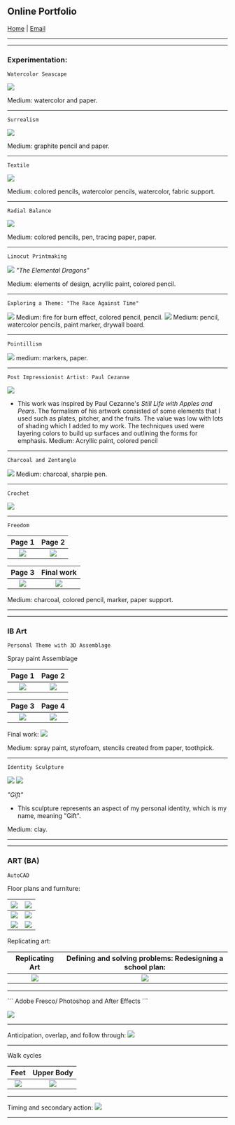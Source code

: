 ## Online Portfolio
[Home](https://hibah-ali.github.io/)    |   [Email](mailto:hibahalei@gmail.com) 

<hr>
<hr>

### Experimentation:
```
Watercolor Seascape
```
![](IMG_2123.jpg)

Medium: watercolor and paper.
<hr>

```
Surrealism
```
![](IMG_2146.jpg)

Medium: graphite pencil and paper.
<hr>

```
Textile
```
![](IMG_1972.jpg)

Medium: colored pencils, watercolor pencils, watercolor, fabric support.

<hr>

```
Radial Balance
```
![](IMG_2126.jpg)

Medium: colored pencils, pen, tracing paper, paper.
<hr>

```
Linocut Printmaking
```
![](IMG_2071.jpg)
_"The Elemental Dragons"_

Medium: elements of design, acryllic paint, colored pencil.

<hr>

```
Exploring a Theme: "The Race Against Time"
```
![](IMG_2084.jpg)
Medium: fire for burn effect, colored pencil, pencil.
![](IMG_2067.jpg)
Medium: pencil, watercolor pencils, paint marker, drywall board.

<hr>

```
Pointillism
```
![](IMG_2069.jpg)
medium: markers, paper.
<hr>

```
Post Impressionist Artist: Paul Cezanne
```
![](IMG_2070.jpg)
- This work was inspired by Paul Cezanne's _Still Life with Apples and Pears_. The formalism of his artwork consisted of some elements that I used such as plates, pitcher, and the fruits. The value was low with lots of shading which I added to my work. The techniques used were layering colors to build up surfaces and outlining the forms for emphasis.
Medium: Acryllic paint, colored pencil

<hr>

```
Charcoal and Zentangle
```
![](IMG_2124.jpg)
Medium: charcoal, sharpie pen.
<hr>

```
Crochet
```
![](crochet.jpg)

<hr>


```
Freedom
```

Page 1                     |  Page 2                  | 
:-------------------------:|:-------------------------:
![](IMG_2182.jpg)          |  ![](IMG_2184.jpg)       |  

|Page 3                    |  Final work
:-------------------------:|:-------------------------:
|![](IMG_2185.jpg)         | ![](IMG_2190.jpg)

Medium: charcoal, colored pencil, marker, paper support.

<hr>
<hr>

### IB Art
```
Personal Theme with 3D Assemblage
```
Spray paint Assemblage


Page 1                     |  Page 2                  |
:-------------------------:|:-------------------------:
![](IMG_2178.jpg)          |  ![](IMG_2179.jpg)       |


|Page 3                    |  Page 4
:-------------------------:|:-------------------------:
|![](IMG_2180.jpg)         | ![](IMG_2187.jpg)


Final work:
![](IMG_2110.jpg)

Medium: spray paint, styrofoam, stencils created from paper, toothpick.

<hr>

```
Identity Sculpture
``` 

![](IMG_2181.jpg)
![](IMG_2189.jpg)


_"Gift"_

- This sculpture represents an aspect of my personal identity, which is my name, meaning "Gift".

Medium: clay. 

<hr>
<hr>

### ART (BA)

```
AutoCAD
```


Floor plans and furniture:


|![](CH3-PROJ2_HALIModel.jpg)|![](CH3_EXC1.jpg)      |
|:-------------------------:|:-------------------------:|
|![](Project9-1-2_HALI.jpg) | ![](Dresser_Elevation_Midterm_Model.jpg)|
|![](Quiz4_EXC13-8_HALI-Model.jpg)|![](Assign5_rug.jpg)|

Replicating art:

Replicating Art|Defining and solving problems: Redesigning a school plan:|
:-------------------------:|:-------------------------:
![](assignment7_HALI.jpg)| ![](Final_Project_HALI.jpg)|


<hr>
```
Adobe Fresco/ Photoshop and After Effects
```

![](2_HALI_SquashStretchPose_Sept_17_21.gif)

<hr>

Anticipation, overlap, and follow through:
![](3_HALI_anticipation_followthrough_overlap.gif)

<hr>

Walk cycles

Feet                       |  Upper Body              |
:-------------------------:|:-------------------------:
![](6_HALI.gif)            |  ![](7_Slowin_slowout.gif)|

<hr>

Timing and secondary action:
![](8_chara.gif)

<hr>
